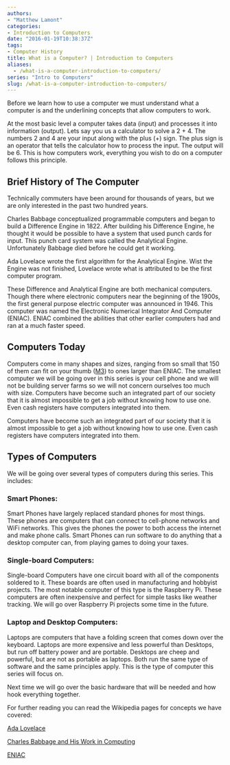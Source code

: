```yaml
---
authors: 
- "Matthew Lamont"
categories:
- Introduction to Computers
date: "2016-01-19T10:38:37Z"
tags:
- Computer History
title: What is a Computer? | Introduction to Computers
aliases:
  - /what-is-a-computer-introduction-to-computers/
series: "Intro to Computers"
slug: /what-is-a-computer-introduction-to-computers/
---
```


Before we learn how to use a computer we must understand what a computer is and the underlining concepts that allow computers to work.

At the most basic level a computer takes data (input) and processes it into information (output). Lets say you us a calculator to solve a 2 + 4. The numbers 2 and 4 are your input along with the plus (+) sign. The plus sign is an operator that tells the calculator how to process the input. The output will be 6. This is how computers work, everything you wish to do on a computer follows this principle.

## Brief History of The Computer

Technically commuters have been around for thousands of years, but we are only interested in the past two hundred years.

Charles Babbage conceptualized programmable computers and began to build a Difference Engine in 1822. After building his Difference Engine, he thought it would be possible to have a system that used punch cards for input. This punch card system was called the Analytical Engine. Unfortunately Babbage died before he could get it working.

Ada Lovelace wrote the first algorithm for the Analytical Engine. Wist the Engine was not finished, Lovelace wrote what is attributed to be the first computer program.

These Difference and Analytical Engine are both mechanical computers. Though there where electronic computers near the beginning of the 1900s, the first general purpose electric computer was announced in 1946. This computer was named the Electronic Numerical Integrator And Computer (ENIAC). ENIAC combined the abilities that other earlier computers had and ran at a much faster speed.

## Computers Today

Computers come in many shapes and sizes, ranging from so small that 150 of them can fit on your thumb ([M3](https://www.eecs.umich.edu/eecs/about/articles/2015/Worlds-Smallest-Computer-Michigan-Micro-Mote.html)) to ones larger than ENIAC. The smallest computer we will be going over in this series is your cell phone and we will not be building server farms so we will not concern ourselves too much with size. Computers have become such an integrated part of our society that it is almost impossible to get a job without knowing how to use one. Even cash registers have computers integrated into them.

Computers have become such an integrated part of our society that it is almost impossible to get a job without knowing how to use one. Even cash registers have computers integrated into them.

## Types of Computers

We will be going over several types of computers during this series. This includes:

### Smart Phones:

Smart Phones have largely replaced standard phones for most things. These phones are computers that can connect to cell-phone networks and WiFi networks. This gives the phones the power to both access the internet and make phone calls. Smart Phones can run software to do anything that a desktop computer can, from playing games to doing your taxes.

### Single-board Computers:

Single-board Computers have one circuit board with all of the components soldered to it. These boards are often used in manufacturing and hobbyist projects. The most notable computer of this type is the Raspberry Pi. These computers are often inexpensive and perfect for simple tasks like weather tracking. We will go over Raspberry Pi projects some time in the future.

### Laptop and Desktop Computers:

Laptops are computers that have a folding screen that comes down over the keyboard. Laptops are more expensive and less powerful than Desktops, but run off battery power and are portable. Desktops are cheep and powerful, but are not as portable as laptops. Both run the same type of software and the same principles apply. This is the type of computer this series will focus on. 

Next time we will go over the basic hardware that will be needed and how hook everything together. 

For further reading you can read the Wikipedia pages for concepts we have covered: 

[Ada Lovelace](https://en.wikipedia.org/wiki/Ada_Lovelace) 

[Charles Babbage and His Work in Computing](https://en.wikipedia.org/wiki/Charles_Babbage#Computing_pioneer)

[ENIAC](https://en.wikipedia.org/wiki/ENIAC)